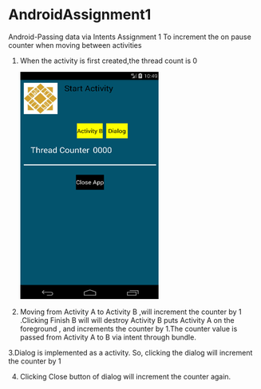 # AndroidAssignment1
Android-Passing data via Intents
Assignment 1 To increment the on pause counter when moving between activities

1.	When the activity is first created,the thread count is 0

    ![image](https://github.com/YaminiMuralidharen/AndroidAssignment1/blob/master/sc1.png)

2.	Moving from Activity A to Activity B ,will increment the counter by 1 .Clicking Finish B will  will destroy Activity B  puts Activity A on the foreground , and increments the counter by 1.The  counter value is passed from Activity A to B via intent through bundle.

                                     
3.Dialog is implemented as a activity. So, clicking the dialog will increment the counter by 1 


 

4. Clicking Close button of dialog will increment the counter again.

 
